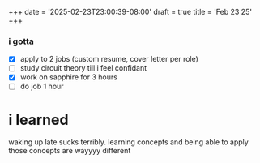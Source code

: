 +++
date = '2025-02-23T23:00:39-08:00'
draft = true
title = 'Feb 23 25'
+++
### i gotta

 - [x] apply to 2 jobs (custom resume, cover letter per role)
 - [ ] study circuit theory till i feel confidant
 - [x] work on sapphire for 3 hours
 - [ ] do job 1 hour

# i learned
waking up late sucks terribly. learning concepts and being able to apply those concepts are wayyyy different

